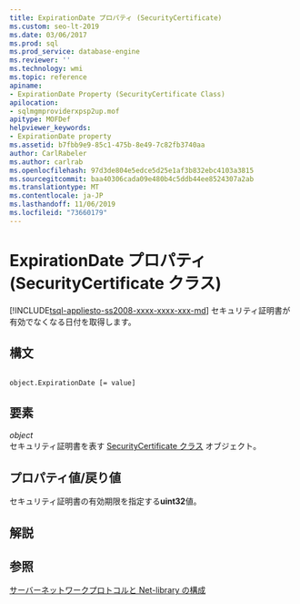 ```yaml
---
title: ExpirationDate プロパティ (SecurityCertificate)
ms.custom: seo-lt-2019
ms.date: 03/06/2017
ms.prod: sql
ms.prod_service: database-engine
ms.reviewer: ''
ms.technology: wmi
ms.topic: reference
apiname:
- ExpirationDate Property (SecurityCertificate Class)
apilocation:
- sqlmgmproviderxpsp2up.mof
apitype: MOFDef
helpviewer_keywords:
- ExpirationDate property
ms.assetid: b7fbb9e9-85c1-475b-8e49-7c82fb3740aa
author: CarlRabeler
ms.author: carlrab
ms.openlocfilehash: 97d3de804e5edce5d25e1af3b832ebc4103a3815
ms.sourcegitcommit: baa40306cada09e480b4c5ddb44ee8524307a2ab
ms.translationtype: MT
ms.contentlocale: ja-JP
ms.lasthandoff: 11/06/2019
ms.locfileid: "73660179"
---
```

# <a name="expirationdate-property-securitycertificate-class"></a>ExpirationDate プロパティ (SecurityCertificate クラス)
[!INCLUDE[tsql-appliesto-ss2008-xxxx-xxxx-xxx-md](../../../includes/tsql-appliesto-ss2008-xxxx-xxxx-xxx-md.md)]
  セキュリティ証明書が有効でなくなる日付を取得します。  
  
## <a name="syntax"></a>構文  
  
```  
  
object.ExpirationDate [= value]  
```  
  
## <a name="parts"></a>要素  
 *object*  
 セキュリティ証明書を表す [SecurityCertificate クラス](../../../relational-databases/wmi-provider-configuration-classes/securitycertificate-class/securitycertificate-class.md) オブジェクト。  
  
## <a name="property-valuereturn-value"></a>プロパティ値/戻り値  
 セキュリティ証明書の有効期限を指定する**uint32**値。  
  
## <a name="remarks"></a>解説  
  
## <a name="see-also"></a>参照  
 [サーバーネットワークプロトコルと Net-library の構成](https://msdn.microsoft.com/library/ms177485\(v=sql.100\).aspx)  
  
  
